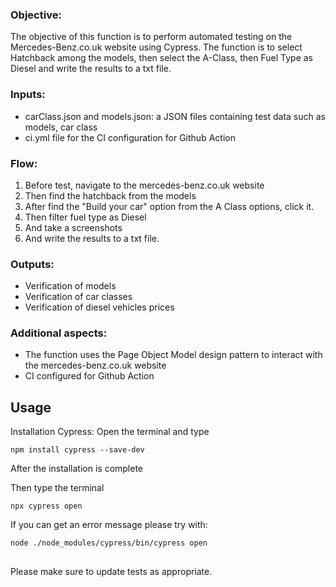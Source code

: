 ### Objective:
The objective of this function is to perform automated testing on the Mercedes-Benz.co.uk website using Cypress. The function is to select Hatchback among the models, then select the A-Class, then Fuel Type as Diesel and write the results to a txt file.

### Inputs:
- carClass.json and models.json: a JSON files containing test data such as models, car class
- ci.yml file for the CI configuration for Github Action

### Flow:
1. Before test, navigate to the mercedes-benz.co.uk website
2. Then find the hatchback from the models
3. After find the "Build your car" option from the A Class options, click it.
4. Then filter fuel type as Diesel
5. And take a screenshots
6. And write the results to a txt file.

### Outputs:
- Verification of models
- Verification of car classes
- Verification of diesel vehicles prices

### Additional aspects:
- The function uses the Page Object Model design pattern to interact with the mercedes-benz.co.uk website
- CI configured for Github Action

## Usage

Installation Cypress: Open the terminal and type

```
npm install cypress --save-dev
```

After the installation is complete

Then type the terminal

```
npx cypress open
```

If you can get an error message please try with: 

```
node ./node_modules/cypress/bin/cypress open
```

## 
Please make sure to update tests as appropriate.
